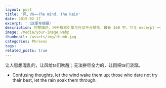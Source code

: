 ```yaml
---
layout: post
title: '风、雨——The Wind, The Rain'
date: 2015-02-17
excerpt: '（这里写摘要）'
description: 完整描述，用于搜索引擎与社交平台预览，最长 160 字，可与 excerpt 一致
image: /media/your-image.webp
thumbnail: /assets/img/thumb.jpg
categories: Phrases
tags: 
related_posts: true
---
```


让人思想混乱的，让风给ta们吹醒；无法拼尽全力的，让雨把ta们浇湿。

- Confusing thoughts, let the wind wake them up; those who dare not try their best, let the rain soak them through.